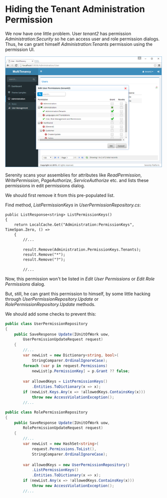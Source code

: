# Hiding the Tenant Administration Permission

We now have one little problem. User *tenant2* has permission *Administration:Security* so he can access user and role permission dialogs. Thus, he can grant himself *Administration:Tenants* permission using the permission UI.

![Tenant2 Granting Himself](img/tenant2_granting_tenants.png)

Serenity scans your assemblies for attributes like *ReadPermission*, *WritePermission*, *PageAuthorize*, *ServiceAuthorize* etc. and lists these permissions in edit permissions dialog.

We should first remove it from this pre-populated list.

Find method, *ListPermissionKeys* in *UserPermissionRepository.cs*:

```
public ListResponse<string> ListPermissionKeys()
{
    return LocalCache.Get("Administration:PermissionKeys", TimeSpan.Zero, () =>
    {
        //...

        result.Remove(Administration.PermissionKeys.Tenants);
        result.Remove("*");
        result.Remove("?");
        
        //...
```

Now, this permission won't be listed in *Edit User Permissions* or *Edit Role Permissions* dialog.

But, still, he can grant this permission to himself, by some little hacking through *UserPermissionRepository.Update* or *RolePermissionRepository.Update* methods.

We should add some checks to prevent this:

```cs
public class UserPermissionRepository
{
    public SaveResponse Update(IUnitOfWork uow, 
        UserPermissionUpdateRequest request)
    {
        //...
        var newList = new Dictionary<string, bool>(
            StringComparer.OrdinalIgnoreCase);
        foreach (var p in request.Permissions)
            newList[p.PermissionKey] = p.Grant ?? false;

        var allowedKeys = ListPermissionKeys()
            .Entities.ToDictionary(x => x);
        if (newList.Keys.Any(x => !allowedKeys.ContainsKey(x)))
            throw new AccessViolationException();
        //...

```

```cs
public class RolePermissionRepository
{
    public SaveResponse Update(IUnitOfWork uow, 
        RolePermissionUpdateRequest request)
    {
        //...
        var newList = new HashSet<string>(
            request.Permissions.ToList(),
            StringComparer.OrdinalIgnoreCase);

        var allowedKeys = new UserPermissionRepository()
            .ListPermissionKeys()
            .Entities.ToDictionary(x => x);
        if (newList.Any(x => !allowedKeys.ContainsKey(x)))
            throw new AccessViolationException();
        //...
```